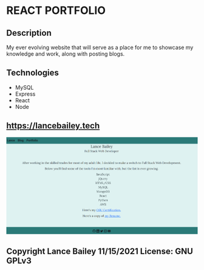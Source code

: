 # REACT PORTFOLIO

## Description

My ever evolving website that will serve as a place for me to showcase my knowledge and work, along with posting blogs.

## Technologies
* MySQL
* Express
* React
* Node

## https://lancebailey.tech

![Screenshot](\client\src\assets\portfolio.png)

## Copyright Lance Bailey 11/15/2021 License: GNU GPLv3
